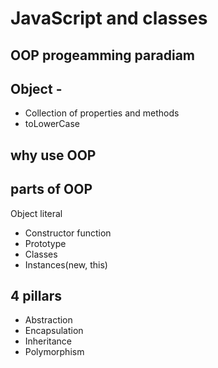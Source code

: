 # JavaScript and classes 

## OOP progeamming paradiam

## Object -
- Collection of properties and methods
- toLowerCase   

## why use OOP

## parts of OOP
Object literal

- Constructor function
- Prototype
- Classes
- Instances(new, this)

## 4 pillars
- Abstraction
- Encapsulation
- Inheritance
- Polymorphism